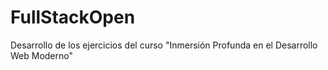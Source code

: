 # FullStackOpen
Desarrollo de los ejercicios del curso "Inmersión Profunda en el Desarrollo Web Moderno"
